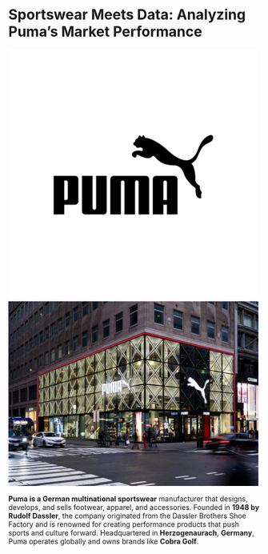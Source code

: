 # **Sportswear Meets Data: Analyzing Puma’s Market Performance**
<img src="pictures/puma.jpg" alt="Puma Logo" width="500" style="margin-top:-15 px;"> <img src="pictures/puma store.jpg" alt="Puma Store" width="500" style="margin-top:-15 px;">

**Puma is a German multinational sportswear** manufacturer that designs, develops, and sells footwear, apparel, and accessories. Founded in **1948 by Rudolf Dassler**, the company originated from the Dassler Brothers Shoe Factory and is renowned for creating performance products that push sports and culture forward. Headquartered in **Herzogenaurach**, **Germany**, Puma operates globally and owns brands like **Cobra Golf**.  




